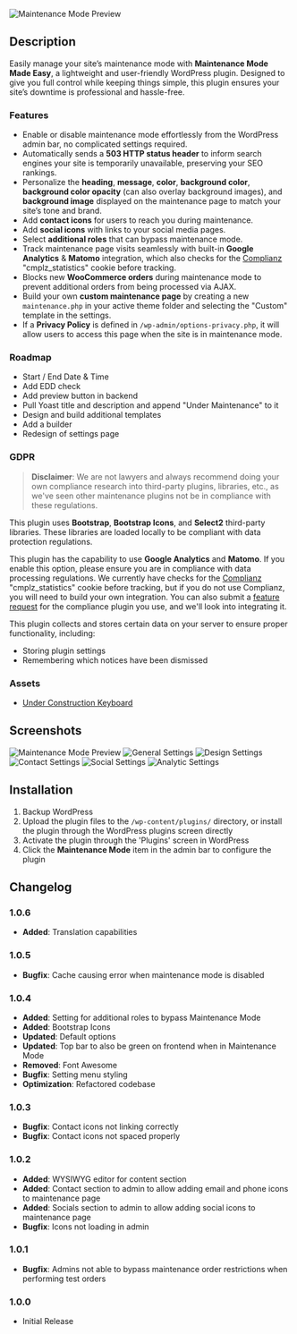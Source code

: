 ![Maintenance Mode Preview](.wordpress-org/banner-1880x609.png)

## Description

Easily manage your site’s maintenance mode with **Maintenance Mode Made Easy**, a lightweight and user-friendly WordPress plugin. Designed to give you full control while keeping things simple, this plugin ensures your site’s downtime is professional and hassle-free.

### Features

- Enable or disable maintenance mode effortlessly from the WordPress admin bar, no complicated settings required.
- Automatically sends a **503 HTTP status header** to inform search engines your site is temporarily unavailable, preserving your SEO rankings.
- Personalize the **heading**, **message**, **color**, **background color**, **background color opacity** (can also overlay background images), and **background image** displayed on the maintenance page to match your site’s tone and brand.
- Add **contact icons** for users to reach you during maintenance.
- Add **social icons** with links to your social media pages.
- Select **additional roles** that can bypass maintenance mode.
- Track maintenance page visits seamlessly with built-in **Google Analytics** & **Matomo** integration, which also checks for the [Complianz](https://wordpress.org/plugins/complianz-gdpr/) "cmplz_statistics" cookie before tracking.
- Blocks new **WooCommerce orders** during maintenance mode to prevent additional orders from being processed via AJAX.
- Build your own **custom maintenance page** by creating a new `maintenance.php` in your active theme folder and selecting the "Custom" template in the settings.
- If a **Privacy Policy** is defined in `/wp-admin/options-privacy.php`, it will allow users to access this page when the site is in maintenance mode.

### Roadmap

- Start / End Date & Time
- Add EDD check
- Add preview button in backend
- Pull Yoast title and description and append "Under Maintenance" to it
- Design and build additional templates
- Add a builder
- Redesign of settings page

### GDPR

> **Disclaimer**: We are not lawyers and always recommend doing your own compliance research into third-party plugins, libraries, etc., as we've seen other maintenance plugins not be in compliance with these regulations.

This plugin uses **Bootstrap**, **Bootstrap Icons**, and **Select2** third-party libraries. These libraries are loaded locally to be compliant with data protection regulations.

This plugin has the capability to use **Google Analytics** and **Matomo**. If you enable this option, please ensure you are in compliance with data processing regulations. We currently have checks for the [Complianz](https://wordpress.org/plugins/complianz-gdpr/) "cmplz_statistics" cookie before tracking, but if you do not use Complianz, you will need to build your own integration. You can also submit a [feature request](https://www.polyplugins.com/contact/) for the compliance plugin you use, and we'll look into integrating it.

This plugin collects and stores certain data on your server to ensure proper functionality, including:

- Storing plugin settings
- Remembering which notices have been dismissed

### Assets

- [Under Construction Keyboard](https://www.pexels.com/photo/under-construction-signage-on-laptop-keyboard-211122/)

## Screenshots

![Maintenance Mode Preview](.wordpress-org/screenshot-1.png)
![General Settings](.wordpress-org/screenshot-2.png)
![Design Settings](.wordpress-org/screenshot-3.png)
![Contact Settings](.wordpress-org/screenshot-4.png)
![Social Settings](.wordpress-org/screenshot-5.png)
![Analytic Settings](.wordpress-org/screenshot-6.png)

## Installation

1. Backup WordPress
2. Upload the plugin files to the `/wp-content/plugins/` directory, or install the plugin through the WordPress plugins screen directly
3. Activate the plugin through the 'Plugins' screen in WordPress
4. Click the **Maintenance Mode** item in the admin bar to configure the plugin

## Changelog

### 1.0.6
- **Added**: Translation capabilities

### 1.0.5
- **Bugfix**: Cache causing error when maintenance mode is disabled

### 1.0.4
- **Added**: Setting for additional roles to bypass Maintenance Mode
- **Added**: Bootstrap Icons
- **Updated**: Default options
- **Updated**: Top bar to also be green on frontend when in Maintenance Mode
- **Removed**: Font Awesome
- **Bugfix**: Setting menu styling
- **Optimization**: Refactored codebase

### 1.0.3
- **Bugfix**: Contact icons not linking correctly
- **Bugfix**: Contact icons not spaced properly

### 1.0.2
- **Added**: WYSIWYG editor for content section
- **Added**: Contact section to admin to allow adding email and phone icons to maintenance page
- **Added**: Socials section to admin to allow adding social icons to maintenance page
- **Bugfix**: Icons not loading in admin

### 1.0.1
- **Bugfix**: Admins not able to bypass maintenance order restrictions when performing test orders

### 1.0.0
- Initial Release